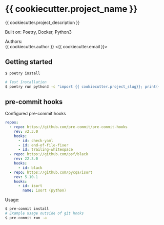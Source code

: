 # {{ cookiecutter.project_name }}

{{ cookiecutter.project_description }}

Built on: Poetry, Docker, Python3

Authors: <br>
{{ cookiecutter.author }} <{{ cookiecutter.email }}>

## Getting started

```bash
$ poetry install

# Test Installation
$ poetry run python3 -c "import {{ cookiecutter.project_slug}}; print({{cookiecutter.project_slug}})"
```

## pre-commit hooks

Configured pre-commit hooks

```yaml
repos:
  - repo: https://github.com/pre-commit/pre-commit-hooks
    rev: v2.3.0
    hooks:
      - id: check-yaml
      - id: end-of-file-fixer
      - id: trailing-whitespace
  - repo: https://github.com/psf/black
    rev: 22.3.0
    hooks:
      - id: black
  - repo: https://github.com/pycqa/isort
    rev: 5.10.1
    hooks:
      - id: isort
        name: isort (python)
```

Usage:

```bash
$ pre-commit install
# Example usage outside of git hooks
$ pre-commit run -a
```
